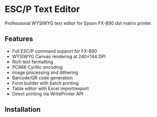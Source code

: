 # ESC/P Text Editor

Professional WYSIWYG text editor for Epson FX-890 dot matrix printer.

## Features

- Full ESC/P command support for FX-890
- WYSIWYG Canvas rendering at 240×144 DPI
- Rich text formatting
- PC866 Cyrillic encoding
- Image processing and dithering
- Barcode/QR code generation
- Form builder with batch printing
- Table editor with Excel import/export
- Direct printing via WritePrinter API

## Installation

